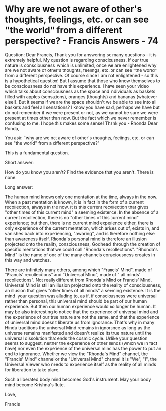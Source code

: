 # Why are we not aware of other's thoughts, feelings, etc. or can see "the world" from a different perspective? - Francis Answers - 74
Question: Dear Francis, Thank you for answering so many questions - it is extremely helpful. My question is regarding consciousness. If our true nature is consciousness, which is unlimited, once we are enlightened why are we not aware of other's thoughts, feelings, etc. or can see &quot;the world&quot; from a different perspective. Of course since I am not enlightened - so this is a hypothetical question! But I assume that those who know themselves to be consciousness do not have this experience. I have seen your video which talks about consciousness as the space and individuals as baskets filled with apples (sensations), oranges (thoughts) and bananas (whatever else!). But it seems if we are the space shouldn't we be able to see into all baskets and feel all sensations? I know you have said, perhaps we have but do not remember if we were present or not, as we cannot be sure we were present at times other than now. But the fact which we never remember is confusing to me. I hope this makes some sense! Thank you - Rhonda
Dear Ronda,

You ask: &quot;why are we not aware of other's thoughts, feelings, etc. or can see &quot;the world&quot; from a different perspective?&quot;

This is a fundamental question.

Short answer:

How do you know you aren't? Find the evidence that you aren't. There is none.

Long answer:

The human mind knows only one mentation at the time, always in the now. When a past mentation is known, it is in fact in the form of a current recollection, always in the now. It is this current recollection that gives &quot;other times of this current mind&quot; a seeming existence. In the absence of a current recollection, there is no &quot;other times of this current mind&quot; experience; but then, there is no current mind experience either, there is only experience of the current mentation, which arises out of, exists in, and vanishes back into experiencing, &quot;awaring&quot;, and is therefore nothing else than awareness itself. Rhonda's personal mind is therefore an illusion projected onto the reality, consciousness, Godhead, through the creation of specific mentations that we could call &quot;Rhonda's recollections&quot;. &quot;Rhonda's Mind&quot; is the name of one of the many channels consciousness creates in this way and watches.&nbsp;

There are infinitely many others, among which &quot;Francis' Mind&quot;, made of &quot;Francis' recollections&quot; and &quot;Universal Mind&quot;, made of &quot; all minds' recollections&quot;. Not really different from Rhonda's Mind or Francis' Mind, Universal Mind is still an illusion projected onto the reality of consciousness, an illusion that gives &quot;other times of all minds&quot; a seeming existence. It is the mind&nbsp; your question was alluding to, as if, if consciousness were universal rather than personal, this universal mind should be part of our human experience. But then our human experience would no longer be human. It may be also interesting to notice that the experience of universal mind and the experience of our true nature are not the same, and that the experience of universal mind doesn't liberate us from ignorance. That's why in many Hindu traditions the universal Mind remains in ignorance as long as the universe remains manifested and doesn't realize its true nature until the universal dissolution that ends the cosmic cycle. Unlike your question seems to suggest, neither the experience of other minds (which we in fact have) nor even the experience of the universal mind has the power to put an end to ignorance. Whether we view the &quot;Rhonda's Mind&quot; channel, the &quot;Francis' Mind&quot; channel or the &quot;Universal Mind&quot; channel it is &quot;We&quot;, &quot;I&quot;, the Universal Viewer who needs to experience itself as the reality of all minds for liberation to take place.&nbsp;

Such a liberated body mind becomes God's instrument. May your body mind become Krishna's flute. &nbsp;

Love,

Francis

